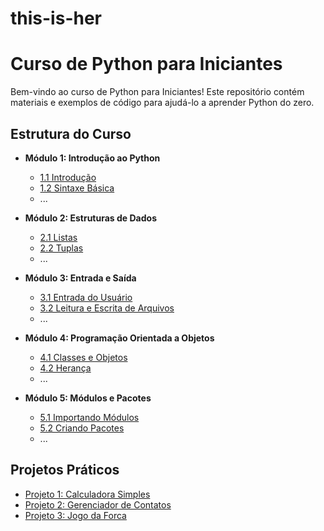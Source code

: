# this-is-her
# Curso de Python para Iniciantes

Bem-vindo ao curso de Python para Iniciantes! Este repositório contém materiais e exemplos de código para ajudá-lo a aprender Python do zero.

## Estrutura do Curso

- **Módulo 1: Introdução ao Python**
  - [1.1 Introdução](Module_1/1.1_Introduction.md)
  - [1.2 Sintaxe Básica](Module_1/1.2_Syntax.md)
  - ...

- **Módulo 2: Estruturas de Dados**
  - [2.1 Listas](Module_2/2.1_Lists.md)
  - [2.2 Tuplas](Module_2/2.2_Tuples.md)
  - ...

- **Módulo 3: Entrada e Saída**
  - [3.1 Entrada do Usuário](Module_3/3.1_Input_Output.md)
  - [3.2 Leitura e Escrita de Arquivos](Module_3/3.2_File_Handling.md)
  - ...

- **Módulo 4: Programação Orientada a Objetos**
  - [4.1 Classes e Objetos](Module_4/4.1_Classes_Objects.md)
  - [4.2 Herança](Module_4/4.2_Inheritance.md)
  - ...

- **Módulo 5: Módulos e Pacotes**
  - [5.1 Importando Módulos](Module_5/5.1_Importing_Modules.md)
  - [5.2 Criando Pacotes](Module_5/5.2_Creating_Packages.md)
  - ...

## Projetos Práticos

- [Projeto 1: Calculadora Simples](Projects/Project_1_Calculator.md)
- [Projeto 2: Gerenciador de Contatos](Projects/Project_2_Contact_Manager.md)
- [Projeto 3: Jogo da Forca](Projects/Project_3_Hangman.md)
